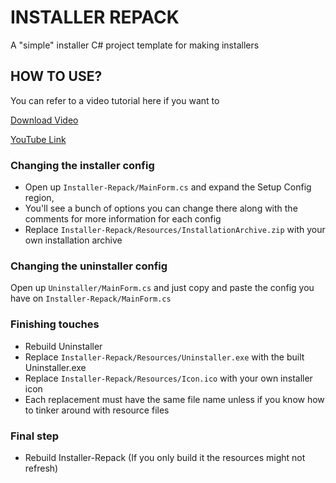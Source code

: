 ﻿# INSTALLER REPACK
A "simple" installer C# project template for making installers

## HOW TO USE?
You can refer to a video tutorial here if you want to

[Download Video](https://cdn.discordapp.com/attachments/883753960828198958/1139533769129328700/HowToUseInstallerRepack.mp4)

[YouTube Link](https://youtu.be/y18NYiFvlFA)

### Changing the installer config
- Open up `Installer-Repack/MainForm.cs` and expand the Setup Config region, 
- You'll see a bunch of options you can change there along with the comments for more information
for each config
- Replace `Installer-Repack/Resources/InstallationArchive.zip` with your own installation archive

### Changing the uninstaller config
Open up `Uninstaller/MainForm.cs` and just copy and paste the config you have on `Installer-Repack/MainForm.cs`

### Finishing touches
- Rebuild Uninstaller
- Replace `Installer-Repack/Resources/Uninstaller.exe` with the built Uninstaller.exe
- Replace `Installer-Repack/Resources/Icon.ico` with your own installer icon
- Each replacement must have the same file name unless if you know how to tinker around with resource files

### Final step
- Rebuild Installer-Repack (If you only build it the resources might not refresh)
